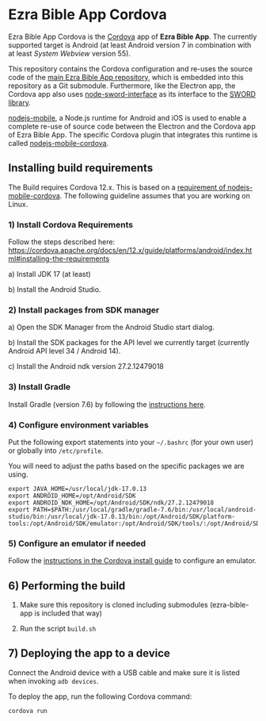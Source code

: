 # Ezra Bible App Cordova

Ezra Bible App Cordova is the [Cordova](https://cordova.apache.org) app of **Ezra Bible App**. The currently supported target is Android (at least Android version 7 in combination with at least *System Webview* version 55).

This repository contains the Cordova configuration and re-uses the source code of the [main Ezra Bible App repository](https://github.com/ezra-project/ezra-project), which is embedded into this repository as a Git submodule. Furthermore, like the Electron app, the Cordova app also uses [node-sword-interface](https://github.com/ezra-project/node-sword-interface) as its interface to the [SWORD library](http://www.crosswire.org/sword).

[nodejs-mobile](https://github.com/nodejs-mobile/nodejs-mobile), a Node.js runtime for Android and iOS is used to enable a complete re-use of source code between the Electron and the Cordova app of Ezra Bible App.
The specific Cordova plugin that integrates this runtime is called [nodejs-mobile-cordova](https://github.com/okhiroyuki/nodejs-mobile-cordova).

## Installing build requirements

The Build requires Cordova 12.x. This is based on a [requirement of nodejs-mobile-cordova](https://github.com/okhiroyuki/nodejs-mobile-cordova?tab=readme-ov-file#requirements). The following guideline assumes that you are working on Linux.

### 1) Install Cordova Requirements

Follow the steps described here:
https://cordova.apache.org/docs/en/12.x/guide/platforms/android/index.html#installing-the-requirements

a) Install JDK 17 (at least)

b) Install the Android Studio.

### 2) Install packages from SDK manager

a) Open the SDK Manager from the Android Studio start dialog.

b) Install the SDK packages for the API level we currently target (currently Android API level 34 / Android 14).

c) Install the Android ndk version 27.2.12479018

### 3) Install Gradle

Install Gradle (version 7.6) by following the [instructions here](https://gradle.org/install/#manually).

### 4) Configure environment variables

Put the following export statements into your `~/.bashrc` (for your own user) or globally into `/etc/profile`.

You will need to adjust the paths based on the specific packages we are using.

    export JAVA_HOME=/usr/local/jdk-17.0.13
    export ANDROID_HOME=/opt/Android/SDK
    export ANDROID_NDK_HOME=/opt/Android/SDK/ndk/27.2.12479018
    export PATH=$PATH:/usr/local/gradle/gradle-7.6/bin:/usr/local/android-studio/bin:/usr/local/jdk-17.0.13/bin:/opt/Android/SDK/platform-tools:/opt/Android/SDK/emulator:/opt/Android/SDK/tools/:/opt/Android/SDK/tools/bin

### 5) Configure an emulator if needed

Follow the [instructions in the Cordova install guide](https://cordova.apache.org/docs/en/12.x/guide/platforms/android/index.html#setting-up-an-emulator) to configure an emulator.

## 6) Performing the build

 1) Make sure this repository is cloned including submodules (ezra-bible-app is included that way)

 2) Run the script `build.sh`

## 7) Deploying the app to a device

Connect the Android device with a USB cable and make sure it is listed when invoking `adb devices`.

To deploy the app, run the following Cordova command:

`cordova run`
